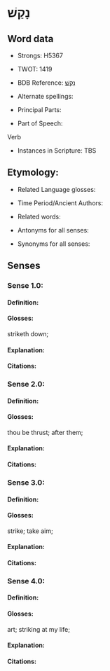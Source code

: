 # נָקַשׁ

<!-- Status: S2="NeedsEdits" -->
<!-- Lexica used for edits:   -->

## Word data

* Strongs: H5367

* TWOT: 1419

* BDB Reference: [נָקַשׁ](rc://en/bdb/dict/n.fl.aa)

* Alternate spellings:

* Principal Parts:

* Part of Speech:

Verb

* Instances in Scripture: TBS

## Etymology:

* Related Language glosses:

* Time Period/Ancient Authors:

* Related words:

* Antonyms for all senses:

* Synonyms for all senses:

## Senses

### Sense 1.0:

#### Definition:

#### Glosses:

striketh down; 

#### Explanation:

#### Citations:



### Sense 2.0:

#### Definition:

#### Glosses:

thou be thrust; after them; 

#### Explanation:

#### Citations:



### Sense 3.0:

#### Definition:

#### Glosses:

strike; take aim; 

#### Explanation:

#### Citations:



### Sense 4.0:

#### Definition:

#### Glosses:

art; striking at my life; 

#### Explanation:

#### Citations:



